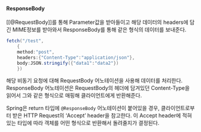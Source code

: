 
#### ResponseBody
[[@RequestBody]]를 통해 Parameter값을 받아들이고 해당 데이터의 headers에 담긴
MIME정보를 받아와서 ResponseBody를 통해 같은 형식의 데이터를 보내준다.
```java
fetch("/test",
	{
	method:"post",
	headers:{"Content-Type":"application/json"},
	body:JSON.stringify({"data1":"data2"})
	})
```
해당 비동기 요청에 대해 RequestBody 어노테이션을 사용해 데이터를 처리한다.
ResponseBody 어노테이션은 RequestBody의 헤더에 담겨있던 Content-Type을 읽어서 그와  같은 형식으로 매핑해 클라이언트에게 반환해준다.

Spring은 return 타입에 `@ResponseBody` 어노테이션이 붙어있을 경우, 클라이언트로부터 받은 HTTP Request의 ‘Accept’ header을 참고한다. 이 Accept header에 적혀있는 타입에 따라 객체를 어떤 형식으로 반환해서 돌려줄지가 결정된다.